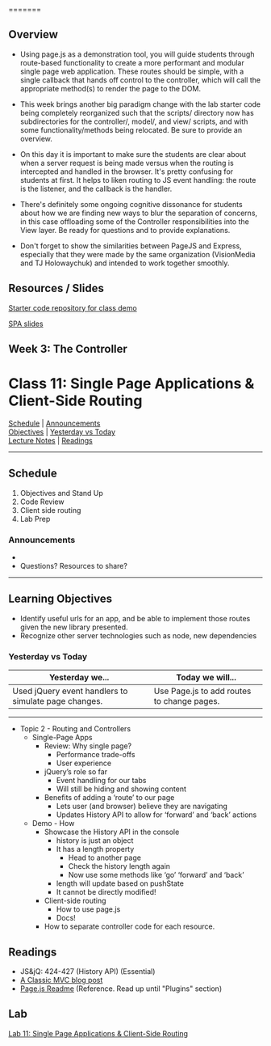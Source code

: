 =======
## Overview
<!-- Provide a general overview of the daily concepts and processes that will be covered in lectures and labs -->

- Using page.js as a demonstration tool, you will guide students through route-based functionality to create a more performant and modular single page web application.  These routes should be simple, with a single callback that hands off control to the controller, which will call the appropriate method(s) to render the page to the DOM.

- This week brings another big paradigm change with the lab starter code being completely reorganized such that the scripts/ directory now has subdirectories for the controller/, model/, and view/ scripts, and with some functionality/methods being relocated. Be sure to provide an overview.

- On this day it is important to make sure the students are clear about when a server request is being made versus when the routing is intercepted and handled in the browser. It's pretty confusing for students at first. It helps to liken routing to JS event handling: the route is the listener, and the callback is the handler.

- There's definitely some ongoing cognitive dissonance for students about how we are finding new ways to blur the separation of concerns, in this case offloading some of the Controller responsibilities into the View layer. Be ready for questions and to provide explanations.

- Don't forget to show the similarities between PageJS and Express, especially that they were made by the same organization (VisionMedia and TJ Holowaychuk) and intended to work together smoothly.

## Resources / Slides
<!-- Provide any links to external slides or other resources that will support the delivery of content. These can also be student-facing docs! -->

[Starter code repository for class demo](https://github.com/codefellows/301-11-page-js-demo)

[SPA slides](https://www.icloud.com/keynote/000pe4si8HifQY3qxBLLIrysw#Code_301_-_Class_11)

## **Week 3: The Controller**
# Class 11: Single Page Applications & Client-Side Routing

[Schedule](#schedule) | [Announcements](#announcements) </br>
[Objectives](#learning-objectives) | [Yesterday vs Today](#yesterday-vs-today) </br>
[Lecture Notes](#notes) | [Readings](#readings)

<hr></hr>

## Schedule
1. Objectives and Stand Up
1. Code Review
1. Client side routing
1. Lab Prep

### Announcements
* 
* Questions? Resources to share?

<hr></hr>

## Learning Objectives
* Identify useful urls for an app, and be able to implement those routes given the new library presented.
* Recognize other server technologies such as node, new dependencies

### Yesterday vs Today
| Yesterday we... | Today we will... |
| --------------- | ---------------- |
| Used jQuery event handlers to simulate page changes. | Use Page.js to add routes to change pages. |

<hr></hr>

* Topic 2 - Routing and Controllers
    * Single-Page Apps
        * Review: Why single page?
            * Performance trade-offs
            * User experience   
        * jQuery’s role so far
            * Event handling for our tabs
            * Will still be hiding and showing content
        * Benefits of adding a ‘route’ to our page
            * Lets user (and browser) believe they are navigating
            * Updates History API to allow for ‘forward’ and ‘back’ actions 
    * Demo - How
        * Showcase the History API in the console
            * history is just an object
            * It has a length property
                * Head to another page
                * Check the history length again
                * Now use some methods like ‘go’ ‘forward’ and ‘back’
            * length will update based on pushState
            * It cannot be directly modified!
        * Client-side routing
            * How to use page.js
            * Docs!
        * How to separate controller code for each resource.



## Readings
* JS&jQ: 424-427 (History API) (Essential)
* [A Classic MVC blog post](http://blog.codinghorror.com/understanding-model-view-controller/)
* [Page.js Readme](https://github.com/visionmedia/page.js) (Reference. Read up until "Plugins" section)

## Lab
[Lab 11: Single Page Applications & Client-Side Routing]()
